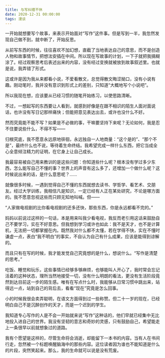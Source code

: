 ```yaml
---
title: 与写纠缠不休
date: 2020-12-31 00:00:00
tags: 漫谈
---
```


一开始就想要写个故事，来表示开始面对“写作”这件事。但是写到一半，我忽然发现自己做不到，就中断了，开始反思。

<!-- more -->

从前写东西的时候，往往喜欢不加幻想，直截了当地表达自己的意思，而不是创造人物和故事情节，把想法安插在中间。所以现在写故事的计划，一下子就把我搞糊涂了。经过观察思考后表述出来的内容，没有经过变换就被放到故事叙述里。也就是说，我弄错了形式。

这或许是因为我从来都看小说，不爱看散文，总觉得散文晦涩拗口，没有小说有趣。刚动笔时，我并没有意识到形式上的差别，只知道“大概地写个小说吧”。

所以我现在想，应该要从已经习惯的随笔开始练习，以使思路清晰。

不过，一想起写的东西要让人看到，就感到好像是在跟不相识的陌生人面对面说话，也许没有写日记那样痛快；但能把意见表达出去，或许也没什么不好。

然而究竟能不能不写？如果是不必做的事，干嘛要坚持下来呢？无论如何，我是忍不住要说些什么，不得不写——

归根究底，我不愿意永远原地徘徊，永远独自一人地商量：“这个是的”、“那个不是”，最终什么也不说，等待着生命终结。我希望完成一样什么东西，把它当成全心全意倾注精力的证明，在它身上让自己成长。

我最容易被自己用来教训的是这些问题：你知道些什么呢？根本没有学过多少东西，怎么能写自己不懂的事？世界上的声音有这么多了，还增加一个做什么呢？这时候说出来的话，是什么意思呢？……

就像很多时候，一遇到觉得自己不懂的东西就想去读书、学哲学、看艺术、交朋友。经过大学训练，我相信凡是知识，一定已经有人正在某处研究，不论是哪方面的。我不愿意忽视这些而只顾无知地叫喊。但——

“人家做电视剧的比你看电视剧的还多还快，那些东西，你是永远都看不完的。”

妈妈以前说过这样的一句话，本是用来叫我少看电视，我反而老引用这话来鼓励自己不要学习，实在不好意思。但我想到学习或许也如此：我不是天才，也不是计算机，无法把一切都掌握在内。既然我对什么都不太懂，若在学得不快，实在不懂时谦虚一点，表白“我不明白”的事实，不自认为自己有什么成果，应该是能得到谅解的。

而且只有在写的时候，我才能发觉自己究竟想的是什么，想说什么。“写作是清楚的思考。”

吃饭、睡觉和玩乐，这些事情已经够多够麻烦，也够能叫人开心了，我时常会忘记活着的这种状态，理所当然地接受一切，没有什么明朗的看法，更没有生活阶段竟然到达目前这一步的陌生感。唯有在写点什么时，我能够从日常习惯中跳出来，站得远一点，站到自己的背后去，看看“现在”究竟是怎么回事。

小的时候我很会卖弄聪明，在语文方面得到过一些称赞。但二十一岁的现在，已经明白自己不是沉醉创作的天才，而是一个迟到的学生。

我知道专心写作的人是不会一开始就来说“写作”这种话的，他们早就已经集中无比地投入进自己的世界。我没有坚韧的意志和奇妙的灵感，只有鼓励自己，希望能走上一条很早以前就想象过的道路。

我有个愿望是这样的，尽管生命将会消逝，却能留下一本书的内容。当有人在书间行走，忽然被一个标题唤醒脑海中的那些内容。这位读者因为谁也不能知道是什么的片段，突然笑起来。那么，我的生命就可以说是没有荒废。
